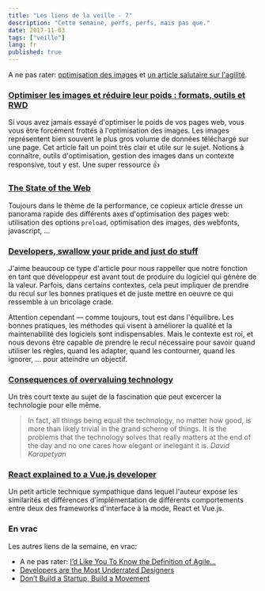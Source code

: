 ```yaml
---
title: "Les liens de la veille - 7"
description: "Cette semaine, perfs, perfs, mais pas que."
date: 2017-11-03
tags: ["veille"]
lang: fr
published: true
---
```


A ne pas rater: [optimisation des images](https://blog.dareboost.com/fr/2017/10/optimiser-les-images-et-reduire-leur-poids-formats-outils-et-rwd/) et [un article salutaire sur l'agilité](https://medium.com/@JoshuaKerievsky/id-like-you-to-know-the-definition-of-agile-639d3fd29d54).


### [Optimiser les images et réduire leur poids : formats, outils et RWD](https://blog.dareboost.com/fr/2017/10/optimiser-les-images-et-reduire-leur-poids-formats-outils-et-rwd/)

Si vous avez jamais essayé d'optimiser le poids de vos pages web, vous vous être forcément frottés à l'optimisation des images. Les images représentent bien souvent le plus gros volume de données téléchargé sur une page. 
Cet article fait un point très clair et utile sur le sujet. Notions à connaître, outils d'optimisation, gestion des images dans un contexte responsive, tout y est. Une super ressource 👍

### [The State of the Web](https://medium.com/@fox/talk-the-state-of-the-web-3e12f8e413b3)

Toujours dans le thème de la performance, ce copieux article dresse un panorama rapide des différents axes d'optimisation des pages web: utilisation des options `preload`, optimisation des images, des webfonts, javascript, &hellip;

### [Developers, swallow your pride and just do stuff](https://dev.to/lukaszsagol/developers-swallow-your-pride-and-just-do-stuff)

J'aime beaucoup ce type d'article pour nous rappeller que notre fonction en tant que développeur est avant tout de produire du logiciel qui génère de la valeur. Parfois, dans certains contextes, cela peut impliquer de prendre du recul sur les bonnes pratiques et de juste mettre en oeuvre ce qui ressemble à un bricolage crade. 

Attention cependant — comme toujours, tout est dans l'équilibre. Les bonnes pratiques, les méthodes qui visent à améliorer la qualité et la maintenabilité des logiciels sont indispensables. Mais le contexte est roi, et nous devons être capable de prendre le recul nécessaire pour savoir quand utiliser les règles, quand les adapter, quand les contourner, quand les ignorer, &hellip; pour atteindre un objectif.


### [Consequences of overvaluing technology](https://dev.to/davidk01/consequences-of-overvaluing-technology-7fp)

Un très court texte au sujet de la fascination que peut excercer la technologie pour elle même. 

>In fact, all things being equal the technology, no matter how good, is more than likely trivial in the grand scheme of things. It is the problems that the technology solves that really matters at the end of the day and no one cares how elegant or inelegant it is.
><cite>David Karapetyan</cite>

### [React explained to a Vue.js developer](https://medium.com/@pierrericgarcia/react-explained-to-a-vue-js-developer-73afa7e8fb6f)

Un petit article technique sympathique dans lequel l'auteur expose les similarités et différences d'implémentation de différents comportements entre deux des frameworks d'interface à la mode, React et Vue.js.


### En vrac

Les autres liens de la semaine, en vrac:

- A ne pas rater: [I’d Like You To Know the Definition of Agile…](https://medium.com/@JoshuaKerievsky/id-like-you-to-know-the-definition-of-agile-639d3fd29d54)
- [Developers are the Most Underrated Designers](https://hackernoon.com/developers-are-the-most-underrated-designers-5855a7e4aa2c)
- [Don’t Build a Startup, Build a Movement](https://medium.com/swlh/dont-build-a-startup-build-a-movement-15c31213168)
